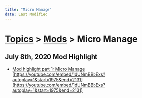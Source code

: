 ```yaml
---
title: "Micro Manage"
date: Last Modified
---
```

# [Topics](../../topics.md) > [Mods](../../topics/mods.md) > Micro Manage

## July 8th, 2020 Mod Highlight
* [Mod highlight part 1: Micro Manage](../../transcriptions/yt-1dUNmBBbExs,1975.1,2130.105617.md) [https://youtube.com/embed/1dUNmBBbExs?autoplay=1&start=1975&end=2131](https://youtube.com/embed/1dUNmBBbExs?autoplay=1&start=1975&end=2131)
